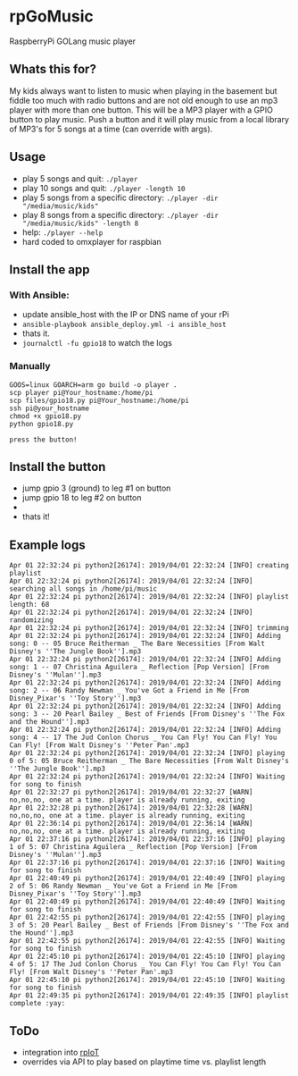# rpGoMusic
RaspberryPi GOLang music player

## Whats this for?
My kids always want to listen to music when playing in the basement but fiddle too much with radio buttons and are not old enough to use an mp3
player with more than one button.  This will be a MP3 player with a GPIO button to play music.  Push a button and it will play music from a
local library of MP3's for 5 songs at a time (can override with args).

## Usage
* play 5 songs and quit:  `./player`
* play 10 songs and quit:  `./player -length 10`
* play 5 songs from a specific directory: `./player -dir "/media/music/kids"`
* play 8 songs from a specific directory: `./player -dir "/media/music/kids" -length 8`
* help:  `./player --help`
* hard coded to omxplayer for raspbian


## Install the app
### With Ansible:
* update ansible_host with the IP or DNS name of your rPi
* `ansible-playbook ansible_deploy.yml -i ansible_host`
* thats it.
* `journalctl -fu gpio18` to watch the logs

### Manually
```
GOOS=linux GOARCH=arm go build -o player .
scp player pi@Your_hostname:/home/pi
scp files/gpio18.py pi@Your_hostname:/home/pi
ssh pi@your_hostname
chmod +x gpio18.py
python gpio18.py

press the button!
```

## Install the button
* jump gpio 3 (ground) to leg #1 on button
* jump gpio 18 to leg #2 on button
* [image]: https://github.com/RebelIT/rpGoMusic/blob/master/files/image.png
* thats it!


## Example logs
```
Apr 01 22:32:24 pi python2[26174]: 2019/04/01 22:32:24 [INFO] creating playlist
Apr 01 22:32:24 pi python2[26174]: 2019/04/01 22:32:24 [INFO] searching all songs in /home/pi/music
Apr 01 22:32:24 pi python2[26174]: 2019/04/01 22:32:24 [INFO] playlist length: 68
Apr 01 22:32:24 pi python2[26174]: 2019/04/01 22:32:24 [INFO] randomizing
Apr 01 22:32:24 pi python2[26174]: 2019/04/01 22:32:24 [INFO] trimming
Apr 01 22:32:24 pi python2[26174]: 2019/04/01 22:32:24 [INFO] Adding song: 0 -- 05 Bruce Reitherman _ The Bare Necessities [From Walt Disney's ''The Jungle Book''].mp3
Apr 01 22:32:24 pi python2[26174]: 2019/04/01 22:32:24 [INFO] Adding song: 1 -- 07 Christina Aguilera _ Reflection [Pop Version] [From Disney's ''Mulan''].mp3
Apr 01 22:32:24 pi python2[26174]: 2019/04/01 22:32:24 [INFO] Adding song: 2 -- 06 Randy Newman _ You've Got a Friend in Me [From Disney_Pixar's ''Toy Story''].mp3
Apr 01 22:32:24 pi python2[26174]: 2019/04/01 22:32:24 [INFO] Adding song: 3 -- 20 Pearl Bailey _ Best of Friends [From Disney's ''The Fox and the Hound''].mp3
Apr 01 22:32:24 pi python2[26174]: 2019/04/01 22:32:24 [INFO] Adding song: 4 -- 17 The Jud Conlon Chorus _ You Can Fly! You Can Fly! You Can Fly! [From Walt Disney's ''Peter Pan'.mp3
Apr 01 22:32:24 pi python2[26174]: 2019/04/01 22:32:24 [INFO] playing 0 of 5: 05 Bruce Reitherman _ The Bare Necessities [From Walt Disney's ''The Jungle Book''].mp3
Apr 01 22:32:24 pi python2[26174]: 2019/04/01 22:32:24 [INFO] Waiting for song to finish
Apr 01 22:32:27 pi python2[26174]: 2019/04/01 22:32:27 [WARN] no,no,no, one at a time. player is already running, exiting
Apr 01 22:32:28 pi python2[26174]: 2019/04/01 22:32:28 [WARN] no,no,no, one at a time. player is already running, exiting
Apr 01 22:36:14 pi python2[26174]: 2019/04/01 22:36:14 [WARN] no,no,no, one at a time. player is already running, exiting
Apr 01 22:37:16 pi python2[26174]: 2019/04/01 22:37:16 [INFO] playing 1 of 5: 07 Christina Aguilera _ Reflection [Pop Version] [From Disney's ''Mulan''].mp3
Apr 01 22:37:16 pi python2[26174]: 2019/04/01 22:37:16 [INFO] Waiting for song to finish
Apr 01 22:40:49 pi python2[26174]: 2019/04/01 22:40:49 [INFO] playing 2 of 5: 06 Randy Newman _ You've Got a Friend in Me [From Disney_Pixar's ''Toy Story''].mp3
Apr 01 22:40:49 pi python2[26174]: 2019/04/01 22:40:49 [INFO] Waiting for song to finish
Apr 01 22:42:55 pi python2[26174]: 2019/04/01 22:42:55 [INFO] playing 3 of 5: 20 Pearl Bailey _ Best of Friends [From Disney's ''The Fox and the Hound''].mp3
Apr 01 22:42:55 pi python2[26174]: 2019/04/01 22:42:55 [INFO] Waiting for song to finish
Apr 01 22:45:10 pi python2[26174]: 2019/04/01 22:45:10 [INFO] playing 4 of 5: 17 The Jud Conlon Chorus _ You Can Fly! You Can Fly! You Can Fly! [From Walt Disney's ''Peter Pan'.mp3
Apr 01 22:45:10 pi python2[26174]: 2019/04/01 22:45:10 [INFO] Waiting for song to finish
Apr 01 22:49:35 pi python2[26174]: 2019/04/01 22:49:35 [INFO] playlist complete :yay:
```



## ToDo
* integration into [rpIoT](https://github.com/RebelIT/rpIoT)
* overrides via API to play based on playtime time vs. playlist length